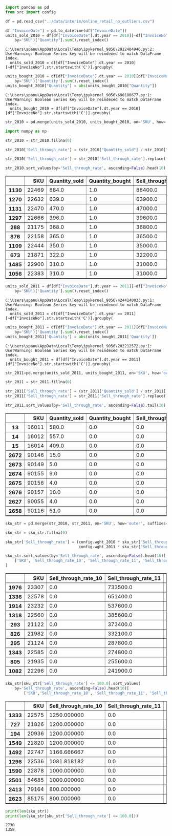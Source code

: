 ```python
import pandas as pd
from src import config

df = pd.read_csv("../data/interim/online_retail_no_outliers.csv")
```


```python
df["InvoiceDate"] = pd.to_datetime(df["InvoiceDate"])
units_sold_2010 = df[df["InvoiceDate"].dt.year == 2010][~df["InvoiceNo"].str.startswith('C')].groupby(
    by='SKU')["Quantity"].sum().reset_index()
```

    C:\Users\spanu\AppData\Local\Temp\ipykernel_9056\2912404946.py:2: UserWarning: Boolean Series key will be reindexed to match DataFrame index.
      units_sold_2010 = df[df["InvoiceDate"].dt.year == 2010][~df["InvoiceNo"].str.startswith('C')].groupby(
    


```python
units_bought_2010 = df[df["InvoiceDate"].dt.year == 2010][df["InvoiceNo"].str.startswith('C')].groupby(
    by='SKU')['Quantity'].sum().reset_index()
units_bought_2010["Quantity"] = abs(units_bought_2010["Quantity"])
```

    C:\Users\spanu\AppData\Local\Temp\ipykernel_9056\690186677.py:1: UserWarning: Boolean Series key will be reindexed to match DataFrame index.
      units_bought_2010 = df[df["InvoiceDate"].dt.year == 2010][df["InvoiceNo"].str.startswith('C')].groupby(
    


```python
str_2010 = pd.merge(units_sold_2010, units_bought_2010, on='SKU', how='outer', suffixes=('_sold', '_bought'))
```


```python
import numpy as np

str_2010 = str_2010.fillna(0)

str_2010['Sell_through_rate'] = (str_2010["Quantity_sold"] / str_2010["Quantity_bought"]) * 100

str_2010['Sell_through_rate'] = str_2010['Sell_through_rate'].replace([np.inf, -np.inf], 0)
```


```python
str_2010.sort_values(by='Sell_through_rate', ascending=False).head(10)
```




<div>
<style scoped>
    .dataframe tbody tr th:only-of-type {
        vertical-align: middle;
    }

    .dataframe tbody tr th {
        vertical-align: top;
    }

    .dataframe thead th {
        text-align: right;
    }
</style>
<table border="1" class="dataframe">
  <thead>
    <tr style="text-align: right;">
      <th></th>
      <th>SKU</th>
      <th>Quantity_sold</th>
      <th>Quantity_bought</th>
      <th>Sell_through_rate</th>
    </tr>
  </thead>
  <tbody>
    <tr>
      <th>1130</th>
      <td>22469</td>
      <td>884.0</td>
      <td>1.0</td>
      <td>88400.0</td>
    </tr>
    <tr>
      <th>1270</th>
      <td>22632</td>
      <td>639.0</td>
      <td>1.0</td>
      <td>63900.0</td>
    </tr>
    <tr>
      <th>1131</th>
      <td>22470</td>
      <td>470.0</td>
      <td>1.0</td>
      <td>47000.0</td>
    </tr>
    <tr>
      <th>1297</th>
      <td>22666</td>
      <td>396.0</td>
      <td>1.0</td>
      <td>39600.0</td>
    </tr>
    <tr>
      <th>288</th>
      <td>21175</td>
      <td>368.0</td>
      <td>1.0</td>
      <td>36800.0</td>
    </tr>
    <tr>
      <th>876</th>
      <td>22158</td>
      <td>365.0</td>
      <td>1.0</td>
      <td>36500.0</td>
    </tr>
    <tr>
      <th>1109</th>
      <td>22444</td>
      <td>350.0</td>
      <td>1.0</td>
      <td>35000.0</td>
    </tr>
    <tr>
      <th>673</th>
      <td>21871</td>
      <td>322.0</td>
      <td>1.0</td>
      <td>32200.0</td>
    </tr>
    <tr>
      <th>1485</th>
      <td>22900</td>
      <td>310.0</td>
      <td>1.0</td>
      <td>31000.0</td>
    </tr>
    <tr>
      <th>1056</th>
      <td>22383</td>
      <td>310.0</td>
      <td>1.0</td>
      <td>31000.0</td>
    </tr>
  </tbody>
</table>
</div>




```python
units_sold_2011 = df[df["InvoiceDate"].dt.year == 2011][~df["InvoiceNo"].str.startswith('C')].groupby(
    by='SKU')['Quantity'].sum().reset_index()
```

    C:\Users\spanu\AppData\Local\Temp\ipykernel_9056\4244140033.py:1: UserWarning: Boolean Series key will be reindexed to match DataFrame index.
      units_sold_2011 = df[df["InvoiceDate"].dt.year == 2011][~df["InvoiceNo"].str.startswith('C')].groupby(
    


```python
units_bought_2011 = df[df["InvoiceDate"].dt.year == 2011][df["InvoiceNo"].str.startswith('C')].groupby(
    by='SKU')['Quantity'].sum().reset_index()
units_bought_2011['Quantity'] = abs(units_bought_2011['Quantity']) 
```

    C:\Users\spanu\AppData\Local\Temp\ipykernel_9056\202212572.py:1: UserWarning: Boolean Series key will be reindexed to match DataFrame index.
      units_bought_2011 = df[df["InvoiceDate"].dt.year == 2011][df["InvoiceNo"].str.startswith('C')].groupby(
    


```python
str_2011=pd.merge(units_sold_2011, units_bought_2011, on='SKU', how='outer', suffixes=['_sold', '_bought'])
```


```python
str_2011 = str_2011.fillna(0)

str_2011['Sell_through_rate'] = (str_2011['Quantity_sold'] / str_2011['Quantity_bought']) * 100
str_2011['Sell_through_rate'] = str_2011['Sell_through_rate'].replace([np.inf, -np.inf], 0)
```


```python
str_2011.sort_values(by='Sell_through_rate', ascending=False).tail(10)
```




<div>
<style scoped>
    .dataframe tbody tr th:only-of-type {
        vertical-align: middle;
    }

    .dataframe tbody tr th {
        vertical-align: top;
    }

    .dataframe thead th {
        text-align: right;
    }
</style>
<table border="1" class="dataframe">
  <thead>
    <tr style="text-align: right;">
      <th></th>
      <th>SKU</th>
      <th>Quantity_sold</th>
      <th>Quantity_bought</th>
      <th>Sell_through_rate</th>
    </tr>
  </thead>
  <tbody>
    <tr>
      <th>13</th>
      <td>16011</td>
      <td>580.0</td>
      <td>0.0</td>
      <td>0.0</td>
    </tr>
    <tr>
      <th>14</th>
      <td>16012</td>
      <td>557.0</td>
      <td>0.0</td>
      <td>0.0</td>
    </tr>
    <tr>
      <th>15</th>
      <td>16014</td>
      <td>409.0</td>
      <td>0.0</td>
      <td>0.0</td>
    </tr>
    <tr>
      <th>2672</th>
      <td>90146</td>
      <td>15.0</td>
      <td>0.0</td>
      <td>0.0</td>
    </tr>
    <tr>
      <th>2673</th>
      <td>90149</td>
      <td>5.0</td>
      <td>0.0</td>
      <td>0.0</td>
    </tr>
    <tr>
      <th>2674</th>
      <td>90155</td>
      <td>9.0</td>
      <td>0.0</td>
      <td>0.0</td>
    </tr>
    <tr>
      <th>2675</th>
      <td>90156</td>
      <td>4.0</td>
      <td>0.0</td>
      <td>0.0</td>
    </tr>
    <tr>
      <th>2676</th>
      <td>90157</td>
      <td>10.0</td>
      <td>0.0</td>
      <td>0.0</td>
    </tr>
    <tr>
      <th>2627</th>
      <td>90055</td>
      <td>4.0</td>
      <td>0.0</td>
      <td>0.0</td>
    </tr>
    <tr>
      <th>2658</th>
      <td>90116</td>
      <td>61.0</td>
      <td>0.0</td>
      <td>0.0</td>
    </tr>
  </tbody>
</table>
</div>




```python
sku_str = pd.merge(str_2010, str_2011, on='SKU', how='outer', suffixes=['_10', '_11'])

sku_str = sku_str.fillna(0)

sku_str['Sell_through_rate'] = (config.wght_2010 * sku_str['Sell_through_rate_10'] +
                                config.wght_2011 * sku_str['Sell_through_rate_11'])
```


```python
sku_str.sort_values(by='Sell_through_rate', ascending=False).head(10)[
    ['SKU', 'Sell_through_rate_10', 'Sell_through_rate_11', 'Sell_through_rate']
]
```




<div>
<style scoped>
    .dataframe tbody tr th:only-of-type {
        vertical-align: middle;
    }

    .dataframe tbody tr th {
        vertical-align: top;
    }

    .dataframe thead th {
        text-align: right;
    }
</style>
<table border="1" class="dataframe">
  <thead>
    <tr style="text-align: right;">
      <th></th>
      <th>SKU</th>
      <th>Sell_through_rate_10</th>
      <th>Sell_through_rate_11</th>
      <th>Sell_through_rate</th>
    </tr>
  </thead>
  <tbody>
    <tr>
      <th>1976</th>
      <td>23307</td>
      <td>0.0</td>
      <td>733500.0</td>
      <td>674820.0</td>
    </tr>
    <tr>
      <th>1336</th>
      <td>22578</td>
      <td>0.0</td>
      <td>651400.0</td>
      <td>599288.0</td>
    </tr>
    <tr>
      <th>1914</th>
      <td>23232</td>
      <td>0.0</td>
      <td>537600.0</td>
      <td>494592.0</td>
    </tr>
    <tr>
      <th>1318</th>
      <td>22560</td>
      <td>0.0</td>
      <td>385600.0</td>
      <td>354752.0</td>
    </tr>
    <tr>
      <th>293</th>
      <td>21122</td>
      <td>0.0</td>
      <td>373400.0</td>
      <td>343528.0</td>
    </tr>
    <tr>
      <th>826</th>
      <td>21982</td>
      <td>0.0</td>
      <td>332100.0</td>
      <td>305532.0</td>
    </tr>
    <tr>
      <th>295</th>
      <td>21124</td>
      <td>0.0</td>
      <td>287800.0</td>
      <td>264776.0</td>
    </tr>
    <tr>
      <th>1343</th>
      <td>22585</td>
      <td>0.0</td>
      <td>274800.0</td>
      <td>252816.0</td>
    </tr>
    <tr>
      <th>805</th>
      <td>21935</td>
      <td>0.0</td>
      <td>255600.0</td>
      <td>235152.0</td>
    </tr>
    <tr>
      <th>1082</th>
      <td>22296</td>
      <td>0.0</td>
      <td>241900.0</td>
      <td>222548.0</td>
    </tr>
  </tbody>
</table>
</div>




```python
sku_str[sku_str['Sell_through_rate'] <= 100.0].sort_values(
    by='Sell_through_rate', ascending=False).head(10)[
        ['SKU','Sell_through_rate_10', 'Sell_through_rate_11', 'Sell_through_rate']]
```




<div>
<style scoped>
    .dataframe tbody tr th:only-of-type {
        vertical-align: middle;
    }

    .dataframe tbody tr th {
        vertical-align: top;
    }

    .dataframe thead th {
        text-align: right;
    }
</style>
<table border="1" class="dataframe">
  <thead>
    <tr style="text-align: right;">
      <th></th>
      <th>SKU</th>
      <th>Sell_through_rate_10</th>
      <th>Sell_through_rate_11</th>
      <th>Sell_through_rate</th>
    </tr>
  </thead>
  <tbody>
    <tr>
      <th>1333</th>
      <td>22575</td>
      <td>1250.000000</td>
      <td>0.0</td>
      <td>100.000000</td>
    </tr>
    <tr>
      <th>727</th>
      <td>21826</td>
      <td>1200.000000</td>
      <td>0.0</td>
      <td>96.000000</td>
    </tr>
    <tr>
      <th>194</th>
      <td>20936</td>
      <td>1200.000000</td>
      <td>0.0</td>
      <td>96.000000</td>
    </tr>
    <tr>
      <th>1549</th>
      <td>22820</td>
      <td>1200.000000</td>
      <td>0.0</td>
      <td>96.000000</td>
    </tr>
    <tr>
      <th>1492</th>
      <td>22747</td>
      <td>1166.666667</td>
      <td>0.0</td>
      <td>93.333333</td>
    </tr>
    <tr>
      <th>1296</th>
      <td>22536</td>
      <td>1081.818182</td>
      <td>0.0</td>
      <td>86.545455</td>
    </tr>
    <tr>
      <th>1590</th>
      <td>22878</td>
      <td>1000.000000</td>
      <td>0.0</td>
      <td>80.000000</td>
    </tr>
    <tr>
      <th>2501</th>
      <td>84685</td>
      <td>1000.000000</td>
      <td>0.0</td>
      <td>80.000000</td>
    </tr>
    <tr>
      <th>2413</th>
      <td>79164</td>
      <td>800.000000</td>
      <td>0.0</td>
      <td>64.000000</td>
    </tr>
    <tr>
      <th>2623</th>
      <td>85175</td>
      <td>800.000000</td>
      <td>0.0</td>
      <td>64.000000</td>
    </tr>
  </tbody>
</table>
</div>




```python
print(len(sku_str))
print(len(sku_str[sku_str['Sell_through_rate'] <= 100.0]))
```

    2730
    1358
    
